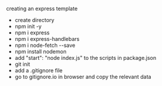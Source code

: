 creating an express template

- create directory
- npm init -y
- npm i express
- npm i express-handlebars
- npm i node-fetch --save
- npm install nodemon
- add "start": "node index.js" to the scripts in package.json
- git init
- add a .gitignore file
- go to gitignore.io in browser and copy the relevant data

